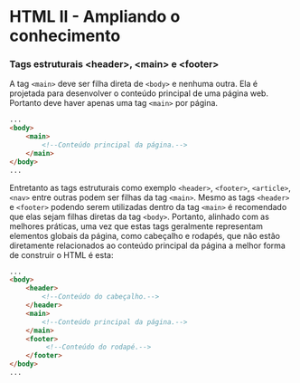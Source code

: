 # HTML II - Ampliando o conhecimento 

### Tags estruturais &lt;header&gt;, &lt;main&gt; e &lt;footer&gt;

A tag `<main>` deve ser filha direta de `<body>` e nenhuma outra. Ela é projetada para desenvolver o conteúdo principal de uma página web. Portanto deve haver apenas uma tag `<main>` por página.  

```html
...
<body>
    <main>
        <!--Conteúdo principal da página.-->
    </main>
</body>
...
```

Entretanto as tags estruturais como exemplo `<header>`, `<footer>`, `<article>`, `<nav>` entre outras podem ser filhas da tag `<main>`. Mesmo as tags `<header>` e `<footer>`  podendo serem utilizadas dentro da tag `<main>` é recomendado que elas sejam filhas diretas da tag `<body>`. Portanto, alinhado com as melhores práticas, uma vez que estas tags geralmente representam elementos globais da página, como cabeçalho e rodapés, que não estão diretamente relacionados ao conteúdo principal da página a melhor forma de construir o HTML é esta:

```html
...
<body>
    <header>
        <!--Conteúdo do cabeçalho.-->
    </header>
    <main>
        <!--Conteúdo principal da página.-->
    </main>
    <footer>
         <!--Conteúdo do rodapé.-->
    </footer>
</body>
...
```

